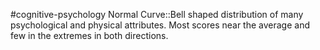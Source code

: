 #cognitive-psychology 
Normal Curve::Bell shaped distribution of many psychological and physical attributes. Most scores near the average and few in the extremes in both directions.
<!--SR:!2024-04-19,10,250-->